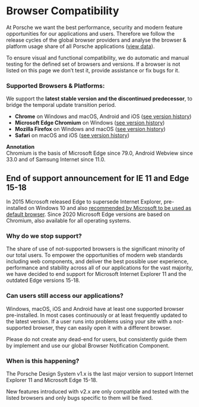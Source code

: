 # Browser Compatibility

At Porsche we want the best performance, security and modern feature opportunities for our  applications and users. Therefore we follow the release cycles of the global browser providers and analyse the browser & platform usage share of all Porsche applications ([view data](https://datastudio.google.com/open/1kMBbEg9F79q_QOg2zFtz52I_S85Fy47b)).

To ensure visual and functional compatibility, we do automatic and manual testing for the defined set of browsers and versions. If a browser is not listed on this page we don’t test it, provide assistance or fix bugs for it.

### Supported Browsers & Platforms:

We support the **latest stable version and the discontinued predecessor**, to bridge the temporal update transition period.

* **Chrome** on Windows and macOS, Android and iOS ([see version history](https://en.wikipedia.org/wiki/Google_Chrome_version_history))
* **Microsoft Edge Chromium** on Windows ([see version history](https://en.wikipedia.org/wiki/Microsoft_Edge#Release_history))
* **Mozilla Firefox** on Windows and macOS ([see version history](https://en.wikipedia.org/wiki/Firefox_version_history))
* **Safari** on macOS and iOS ([see version history](https://en.wikipedia.org/wiki/Safari_version_history#Safari_13))

**Annotation**  
Chromium is the basis of Microsoft Edge since 79.0, Android Webview since 33.0 and of Samsung Internet since 11.0.

## End of support announcement for IE 11 and Edge 15-18

In 2015 Microsoft released Edge to supersede Internet Explorer, pre-installed on Windows 10 and also [recommended by Microsoft to be used as default browser](https://docs.microsoft.com/de-de/lifecycle/faq/internet-explorer-microsoft-edge). Since 2020 Microsoft Edge versions are based on Chromium, also available for all operating systems.

### Why do we stop support?
The share of use of not-supported browsers is the significant minority of our total users. To empower the opportunities of modern web standards including web components, and deliver the best possible user experience, performance and stability across all of our applications for the vast majority, we have decided to end support for Microsoft Internet Explorer 11 and the outdated Edge versions 15-18.

### Can users still access our applications?
Windows, macOS, iOS and Android have at least one supported browser pre-installed. In most cases continuously or at least frequently updated to the latest version. If a user runs into problems using your site with a not-supported browser, they can easily open it with a different browser.

Please do not create any dead-end for users, but consistently guide them by implement and use our global Browser Notification Component.

### When is this happening?

The Porsche Design System v1.x is the last major version to support Internet Explorer 11 and Microsoft Edge 15-18. 

New features introduced with v2.x are only compatible and tested with the listed browsers and only bugs specific to them will be fixed.